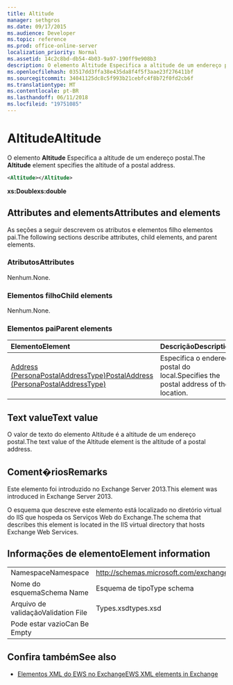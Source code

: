 ```yaml
---
title: Altitude
manager: sethgros
ms.date: 09/17/2015
ms.audience: Developer
ms.topic: reference
ms.prod: office-online-server
localization_priority: Normal
ms.assetid: 14c2c8bd-db54-4b03-9a97-190ff9e908b3
description: O elemento Altitude Especifica a altitude de um endereço postal.
ms.openlocfilehash: 03517dd3ffa38e435da8f4f5f3aae23f276411bf
ms.sourcegitcommit: 34041125dc8c5f993b21cebfc4f8b72f0fd2cb6f
ms.translationtype: MT
ms.contentlocale: pt-BR
ms.lasthandoff: 06/11/2018
ms.locfileid: "19751085"
---
```

# <a name="altitude"></a><span data-ttu-id="36464-103">Altitude</span><span class="sxs-lookup"><span data-stu-id="36464-103">Altitude</span></span>

<span data-ttu-id="36464-104">O elemento **Altitude** Especifica a altitude de um endereço postal.</span><span class="sxs-lookup"><span data-stu-id="36464-104">The **Altitude** element specifies the altitude of a postal address.</span></span> 
  
```XML
<Altitude></Altitude>
```

 <span data-ttu-id="36464-105">**xs:Double**</span><span class="sxs-lookup"><span data-stu-id="36464-105">**xs:double**</span></span>
## <a name="attributes-and-elements"></a><span data-ttu-id="36464-106">Attributes and elements</span><span class="sxs-lookup"><span data-stu-id="36464-106">Attributes and elements</span></span>

<span data-ttu-id="36464-107">As seções a seguir descrevem os atributos e elementos filho elementos pai.</span><span class="sxs-lookup"><span data-stu-id="36464-107">The following sections describe attributes, child elements, and parent elements.</span></span>
  
### <a name="attributes"></a><span data-ttu-id="36464-108">Atributos</span><span class="sxs-lookup"><span data-stu-id="36464-108">Attributes</span></span>

<span data-ttu-id="36464-109">Nenhum.</span><span class="sxs-lookup"><span data-stu-id="36464-109">None.</span></span>
  
### <a name="child-elements"></a><span data-ttu-id="36464-110">Elementos filho</span><span class="sxs-lookup"><span data-stu-id="36464-110">Child elements</span></span>

<span data-ttu-id="36464-111">Nenhum.</span><span class="sxs-lookup"><span data-stu-id="36464-111">None.</span></span>
  
### <a name="parent-elements"></a><span data-ttu-id="36464-112">Elementos pai</span><span class="sxs-lookup"><span data-stu-id="36464-112">Parent elements</span></span>

|<span data-ttu-id="36464-113">**Elemento**</span><span class="sxs-lookup"><span data-stu-id="36464-113">**Element**</span></span>|<span data-ttu-id="36464-114">**Descrição**</span><span class="sxs-lookup"><span data-stu-id="36464-114">**Description**</span></span>|
|:-----|:-----|
|[<span data-ttu-id="36464-115">Address (PersonaPostalAddressType)</span><span class="sxs-lookup"><span data-stu-id="36464-115">PostalAddress (PersonaPostalAddressType)</span></span>](postaladdress-personapostaladdresstype.md) <br/> |<span data-ttu-id="36464-116">Especifica o endereço postal do local.</span><span class="sxs-lookup"><span data-stu-id="36464-116">Specifies the postal address of the location.</span></span>  <br/> |
   
## <a name="text-value"></a><span data-ttu-id="36464-117">Text value</span><span class="sxs-lookup"><span data-stu-id="36464-117">Text value</span></span>

<span data-ttu-id="36464-118">O valor de texto do elemento Altitude é a altitude de um endereço postal.</span><span class="sxs-lookup"><span data-stu-id="36464-118">The text value of the Altitude element is the altitude of a postal address.</span></span>
  
## <a name="remarks"></a><span data-ttu-id="36464-119">Coment�rios</span><span class="sxs-lookup"><span data-stu-id="36464-119">Remarks</span></span>

<span data-ttu-id="36464-120">Este elemento foi introduzido no Exchange Server 2013.</span><span class="sxs-lookup"><span data-stu-id="36464-120">This element was introduced in Exchange Server 2013.</span></span>
  
<span data-ttu-id="36464-121">O esquema que descreve este elemento está localizado no diretório virtual do IIS que hospeda os Serviços Web do Exchange.</span><span class="sxs-lookup"><span data-stu-id="36464-121">The schema that describes this element is located in the IIS virtual directory that hosts Exchange Web Services.</span></span>
  
## <a name="element-information"></a><span data-ttu-id="36464-122">Informações de elemento</span><span class="sxs-lookup"><span data-stu-id="36464-122">Element information</span></span>

|||
|:-----|:-----|
|<span data-ttu-id="36464-123">Namespace</span><span class="sxs-lookup"><span data-stu-id="36464-123">Namespace</span></span>  <br/> |http://schemas.microsoft.com/exchange/services/2006/types  <br/> |
|<span data-ttu-id="36464-124">Nome do esquema</span><span class="sxs-lookup"><span data-stu-id="36464-124">Schema Name</span></span>  <br/> |<span data-ttu-id="36464-125">Esquema de tipo</span><span class="sxs-lookup"><span data-stu-id="36464-125">Type schema</span></span>  <br/> |
|<span data-ttu-id="36464-126">Arquivo de validação</span><span class="sxs-lookup"><span data-stu-id="36464-126">Validation File</span></span>  <br/> |<span data-ttu-id="36464-127">Types.xsd</span><span class="sxs-lookup"><span data-stu-id="36464-127">types.xsd</span></span>  <br/> |
|<span data-ttu-id="36464-128">Pode estar vazio</span><span class="sxs-lookup"><span data-stu-id="36464-128">Can Be Empty</span></span>  <br/> ||
   
## <a name="see-also"></a><span data-ttu-id="36464-129">Confira também</span><span class="sxs-lookup"><span data-stu-id="36464-129">See also</span></span>

- [<span data-ttu-id="36464-130">Elementos XML do EWS no Exchange</span><span class="sxs-lookup"><span data-stu-id="36464-130">EWS XML elements in Exchange</span></span>](ews-xml-elements-in-exchange.md)

